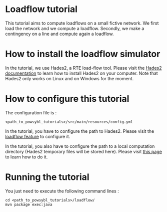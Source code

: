 # Loadflow tutorial
This tutorial aims to compute loadflows on a small fictive network. We first load the network and we compute a loadflow. Secondly, we make a contingency on a line and compute again a loadflow.  


# How to install the loadflow simulator  
In the tutorial, we use Hades2, a RTE load-flow tool. Please visit the [Hades2 documentation](https://rte-france.github.io/hades2/index.html) to learn how to install Hades2 on your computer. Note that Hades2 only works on Linux and on Windows for the moment.

# How to configure this tutorial
The configuration file is :
```
<path_to_powsybl_tutorials>/src/main/resources/config.yml
```
In the tutorial, you have to configure the path to Hades2. Please visit the [loadflow feature](https://rte-france.github.io/hades2/features/loadflow.html) to configure it.

In the tutorial, you also have to configure the path to a local computation directory (Hades2 temporary files will be stored here). Please visit [this page](https://www.powsybl.org/docs/configuration/modules/computation-local.html) to learn how to do it.

# Running the tutorial
You just need to execute the following command lines :
```
cd <path_to_powsybl_tutorials>/loadflow/
mvn package exec:java
```
